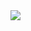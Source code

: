  <img src="https://media.discordapp.net/attachments/777553502431084565/1185113300267184191/image.png?ex=658e6dc5&is=657bf8c5&hm=d51c8ff08508ceaa9cb18f7da854cd6c4c48d09c4d4cbb694f512ddfeb2ecb36&=&format=webp&quality=lossless"/>
